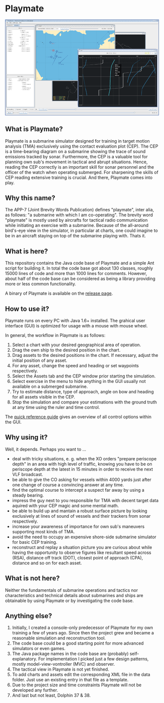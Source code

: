 # Playmate

<p align="center">
	<img src="playmate.png">
</p>

## What is Playmate?

Playmate is a submarine simulator designed for training in target motion analysis (TMA) exclusively using the contact evaluation plot (CEP). The CEP is a time-bearing diagram on a submarine showing the trace of sound emissions tracked by sonar. Furthermore, the CEP is a valuable tool for planning own sub's movement in tactical and abrupt situations. Hence, reading the CEP correctly is an important skill for sonar personnel and the officer of the watch when operating submerged. For sharpening the skills of CEP reading extensive training is crucial. And there, Playmate comes into play.

## Why this name?

The APP-7 (Joint Brevity Words Publication) defines "playmate", inter alia, as follows: "a submarine with which I am co-operating". The brevity word "playmate" is mostly used by aircrafts for tactical radio communication while initiating an exercise with a submarine. Because of the all-around bird's-eye view in the simulator, in particular at charts, one could imagine to be in an aircraft staying on top of the submarine playing with. Thats it.

## What is here?

This repository contains the Java code base of Playmate and a simple Ant script for building it. In total the code base got about 130 classes, roughly 15000 lines of code and more than 1000 lines for comments. However, about half of the code base can be considered as being a library providing more or less common functionality.

A binary of Playmate is available on the [release page](https://github.com/m6c7l/playmate/releases).

## How to use it?

Playmate runs on every PC with Java 1.6+ installed. The grahical user interface (GUI) is optimized for usage with a mouse with mouse wheel.

In general, the workflow in Playmate is as follows:

1. Select a chart with your desired geographical area of operation.
2. Drag the own ship to the desired position in the chart.
3. Drag assets to the desired positions in the chart. If necessary, adjust the initial position of any asset.
4. For any asset, change the speed and heading or set waypoints respectively.
5. Select the Assets tab and the CEP window prior starting the simulation.
6. Select exercise in the menu to hide anything in the GUI usually not available on a submerged submarine.
7. Try to estimate distance, type of approach, angle on bow and heading for all assets visible in the CEP.
8. Stop the simulation and compare your estimations with the ground truth at any time using the ruler and time control.

The [quick reference guide](playmate.pdf) gives an overview of all control options within the GUI.

## Why using it?

Well, it depends. Perhaps you want to ...

* deal with tricky situations, e. g. when the XO orders "prepare periscope depth" in an area with high level of traffic, knowing you have to be on periscope depth at the latest in 15 minutes in order to receive the next VLF broadcast.
* be able to give the CO asking for vessels within 4000 yards just after one change of course a convincing answer at any time.
* find the optimal course to intercept a suspect far away by using a steady bearing.
* impress the guy next to you responsible for TMA with decent target data aquired with your CEP magic and some mental math.
* be able to build up and mantain a robust surface picture by looking exclusively at lines of sound of vessels and their trackers from sonar respectively.
* increase your awareness of importance for own sub's maneuvers supporting most kinds of TMA.
* avoid the need to occupy an expensive shore-side submarine simulator for basic CEP training.
* reconstruct and replay a situation picture you are curious about while having the opportunity to observe figures like resultant speed across (RSA), distance off track (DOT), closest point of approach (CPA), distance and so on for each asset.

## What is not here?

Neither the fundamentals of submarine operations and tactics nor characteristics and technical details about submarines and ships are obtainable by using Playmate or by investigating the code base.

## Anything else?

1. Initially, I created a console-only predecessor of Playmate for my own training a few of years ago. Since then the project grew and became a reasonable simulation and reconstruction tool.
2. The code base could be a good starting point for more advanced simulators or even games.
3. The Java package names in the code base are (probably) self-explanatory. For implementation I picked just a few design patterns, mostly model-view-vontroller (MVC) and observer.
4. The tactical view in Playmate is not yet finished.
5. To add charts and assets edit the corresponding XML file in the data folder. Just use an existing entry in that file as a template.
6. Due to the project size and time constraints Playmate will not be developed any further.
7. And last but not least, Dolphin 37 & 38.